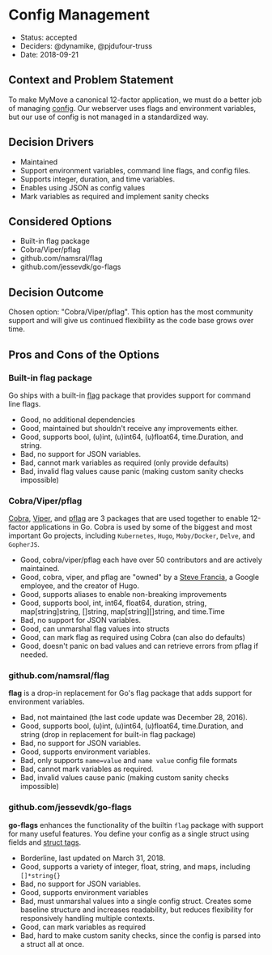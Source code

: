 # Config Management

* Status: accepted
* Deciders: @dynamike, @pjdufour-truss
* Date: 2018-09-21

## Context and Problem Statement

To make MyMove a canonical 12-factor application, we must do a better job of managing [config](https://12factor.net/config).  Our webserver uses flags and environment variables, but our use of config is not managed in a standardized way.

## Decision Drivers

* Maintained
* Support environment variables, command line flags, and config files.
* Supports integer, duration, and time variables.
* Enables using JSON as config values
* Mark variables as required and implement sanity checks

## Considered Options

* Built-in flag package
* Cobra/Viper/pflag
* github.com/namsral/flag
* github.com/jessevdk/go-flags

## Decision Outcome

Chosen option: "Cobra/Viper/pflag".  This option has the most community support and will give us continued flexibility as the code base grows over time.

## Pros and Cons of the Options

### Built-in flag package

Go ships with a built-in [flag](https://godoc.org/flag) package that provides support for command line flags.

* Good, no additional dependencies
* Good, maintained but shouldn't receive any improvements either.
* Good, supports bool, (u)int, (u)int64, (u)float64, time.Duration, and string.
* Bad, no support for JSON variables.
* Bad, cannot mark variables as required (only provide defaults)
* Bad, invalid flag values cause panic (making custom sanity checks impossible)

### Cobra/Viper/pflag

[Cobra](https://github.com/spf13/cobra), [Viper](https://github.com/spf13/viper), and [pflag](https://github.com/spf13/pflag) are 3 packages that are used together to enable 12-factor applications in Go.  Cobra is used by some of the biggest and most important Go projects, including `Kubernetes`, `Hugo`, `Moby/Docker`, `Delve`, and `GopherJS`.

* Good, cobra/viper/pflag each have over 50 contributors and are actively maintained.
* Good, cobra, viper, and pflag are "owned" by a [Steve Francia](https://github.com/spf13/), a Google employee, and the creator of Hugo.
* Good, supports aliases to enable non-breaking improvements
* Good, supports bool, int, int64, float64, duration, string, map[string]string, []string, map[string][]string, and time.Time
* Bad, no support for JSON variables.
* Good, can unmarshal flag values into structs
* Good, can mark flag as required using Cobra (can also do defaults)
* Good, doesn't panic on bad values and can retrieve errors from pflag if needed.

### github.com/namsral/flag

**flag** is a drop-in replacement for Go's flag package that adds support for environment variables.

* Bad, not maintained (the last code update was December 28, 2016).
* Good, supports bool, (u)int, (u)int64, (u)float64, time.Duration, and string (drop in replacement for built-in flag package)
* Bad, no support for JSON variables.
* Good, supports environment variables.
* Bad, only supports `name=value` and `name value` config file formats
* Bad, cannot mark variables as required.
* Bad, invalid values cause panic (making custom sanity checks impossible)

### github.com/jessevdk/go-flags

**go-flags** enhances the functionality of the builtin `flag` package with support for many useful features.  You define your config as a single struct using fields and [struct tags](https://medium.com/golangspec/tags-in-golang-3e5db0b8ef3e).

* Borderline, last updated on March 31, 2018.
* Good, supports a variety of integer, float, string, and maps, including `[]*string{}`
* Bad, no support for JSON variables.
* Good, supports environment variables
* Bad, must unmarshal values into a single config struct.  Creates some baseline structure and increases readability, but reduces flexibility for responsively handling multiple contexts.
* Good, can mark variables as required
* Bad, hard to make custom sanity checks, since the config is parsed into a struct all at once.
